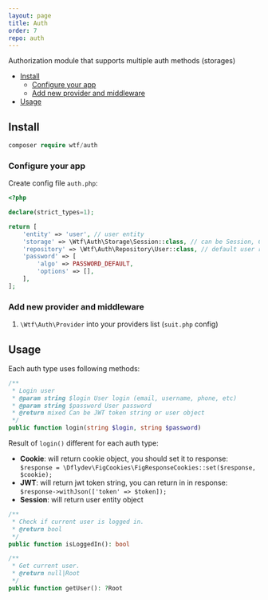 ```yaml
---
layout: page
title: Auth
order: 7
repo: auth
---
```


Authorization module that supports multiple auth methods (storages)

<!-- vim-markdown-toc GFM -->

* [Install](#install)
    - [Configure your app](#configure-your-app)
    - [Add new provider and middleware](#add-new-provider-and-middleware)
* [Usage](#usage)

<!-- vim-markdown-toc -->

## Install

```php
composer require wtf/auth
```

### Configure your app

Create config file `auth.php`:

```php
<?php

declare(strict_types=1);

return [
    'entity' => 'user', // user entity
    'storage' => \Wtf\Auth\Storage\Session::class, // can be Session, Cookie, JWT
    'repository' => \Wtf\Auth\Repository\User::class, // default user repository
    'password' => [
        'algo' => PASSWORD_DEFAULT,
        'options' => [],
    ],
];
```

### Add new provider and middleware

1. `\Wtf\Auth\Provider` into your providers list (`suit.php` config)


## Usage

Each auth type uses following methods:

```php
/**
 * Login user
 * @param string $login User login (email, username, phone, etc)
 * @param string $password User password
 * @return mixed Can be JWT token string or user object
 */
public function login(string $login, string $password)
```

Result of `login()` different for each auth type:

* **Cookie**: will return cookie object, you should set it to response: `$response = \Dflydev\FigCookies\FigResponseCookies::set($response, $cookie);`
* **JWT**: will return jwt token string, you can return in in response: `$response->withJson(['token' => $token]);`
* **Session**: will return user entity object

```php
/**
 * Check if current user is logged in.
 * @return bool
 */
public function isLoggedIn(): bool
```

```php
/**
 * Get current user.
 * @return null|Root
 */
public function getUser(): ?Root
```
